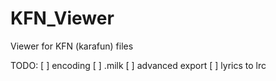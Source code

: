 # KFN_Viewer
Viewer for KFN (karafun) files

TODO:
[ ] encoding
[ ] .milk
[ ] advanced export
[ ] lyrics to lrc

